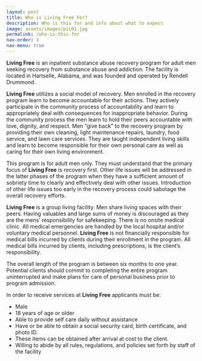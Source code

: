 ```yaml
---
layout: post
title: Who is Living Free For?
description: Who is this for and info about what to expect
image: assets/images/pic01.jpg
permalink: /who-is-this-for
nav-order: 3
nav-menu: true
---
```


**Living Free** is an inpatient substance abuse recovery program for adult men seeking recovery from substance abuse and addiction. The facility is located in Hartselle, Alabama, and was founded and operated by Rendell Drummond.

**Living Free** utilizes a social model of recovery. Men enrolled in the recovery program learn to become accountable for their actions. They actively participate in the community process of accountability and learn to appropriately deal with consequences for inappropriate behavior. During the community process the men learn to hold their peers accountable with love, dignity, and respect. Men “give back” to the recovery program by providing their own cleaning, light maintenance repairs, laundry, food service, and lawn care services. They are taught independent living skills and learn to become responsible for their own personal care as well as caring for their own living environment.

This program is for adult men only. They must understand that the primary focus of **Living Free** is recovery first. Other life issues will be addressed in the latter phases of the program when they have a sufficient amount of sobriety time to clearly and effectively deal with other issues. Introduction of other life issues too early in the recovery process could sabotage the overall recovery efforts.

**Living Free** is a group living facility. Men share living spaces with their peers. Having valuables and large sums of money is discouraged as they are the mens’ responsibility for safekeeping. There is no onsite medical clinic. All medical emergencies are handled by the local hospital and/or voluntary medical personnel. **Living Free** is not financially responsible for medical bills incurred by clients during their enrollment in the program. All medical bills incurred by clients, including prescriptions, is the client’s responsibility.

The overall length of the program is between six months to one year. Potential clients should commit to completing the entire program uninterrupted and make plans for care of personal business prior to program admission.

In order to receive services at **Living Free** applicants must be:

- Male
- 18 years of age or older
- Able to provide self care daily without assistance
- Have or be able to obtain a social security card, birth certificate, and photo ID.
- These items can be obtained after arrival at cost to the client.
- Willing to abide by all rules, regulations, and policies set forth by staff of the facility
